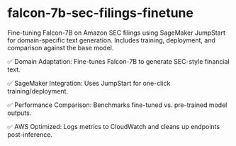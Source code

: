 # falcon-7b-sec-filings-finetune
Fine-tuning Falcon-7B on Amazon SEC filings using SageMaker JumpStart for domain-specific text generation. Includes training, deployment, and comparison against the base model.


✅ Domain Adaptation: Fine-tunes Falcon-7B to generate SEC-style financial text.

✅ SageMaker Integration: Uses JumpStart for one-click training/deployment.

✅ Performance Comparison: Benchmarks fine-tuned vs. pre-trained model outputs.

✅ AWS Optimized: Logs metrics to CloudWatch and cleans up endpoints post-inference.

